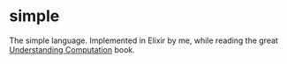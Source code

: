 # simple

The simple language. Implemented in Elixir by me, while reading the great [Understanding Computation](https://computationbook.com/) book.
